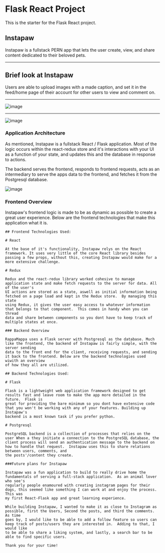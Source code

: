 # Flask React Project

This is the starter for the Flask React project.

## Instapaw

Instapaw is a fullstack PERN app that lets the user create, view, and share content dedicated to their beloved pets.
***

## Brief look at Instapaw

Users are able to upload images with a made caption, and set it in the feed/home page of their account for other users
to view and comment on.
***
![image](https://user-images.githubusercontent.com/67086515/131862103-152784b7-f653-4913-b4f6-71ceb0ec3d90.png)
***
![image](https://user-images.githubusercontent.com/67086515/131862475-e7b807cc-ae79-4e4c-9838-83b03d888b66.png)


### Application Architecture

As mentioned, Instapaw is a fullstack React / Flask application. Most of the logic occurs within the react-redux store and it's 
interactions with your UI as a function of your state, and updates this and the database in response to actions.

The backend serves the frontend, responds to frontend requests, acts as an intermediary to serve the apps data to the frontend, 
and fetches it from the Postgresql database.

![image](https://user-images.githubusercontent.com/67086515/133691300-52404b95-ff56-4ece-a5a5-7878db20d875.png)


### Frontend Overview

Instapaw's frontend logic is made to be as dynamic as possible to create a great user experience.  Below are the frontend 
technologies that make this application what it is.
   ```
## Frontend Technologies Used:

# React

At the base of it's functionality, Instapaw relys on the React framework. It uses very little of the core React library besides passing a few props, without this, creating Instapaw would make for a more extensive challenge.

# Redux

Redux and the react-redux library worked cohesive to manage application state and make fetch requests to the server for data. All of the user's
UI actions are stored as a state, aswell as initial information being fetched on a page load and kept in the Redux store.  By managing this state
using Redux, it gives the user easy access to whatever information that belongs to that component.  This comes in handy when you can thread
data and share between components so you dont have to keep track of multiple states at once.

### Backend Overview

RappaMappa uses a Flask server with Postgresql as the database. Much like the frontend, the backend of Instapaw is fairly simple, with the server sending
data to the front end for the client, receiving requests, and sending it back to the frontend. Below are the backend technologies used wiwith an overview
of how they all are utilized.

## Backend Technologies Used:

# Flask

Flask is a lightweight web application framework designed to get results fast and leave room to make the app more detailed in the future.  Flask is
great for providing the bare minimum so you dont have extensive code that you won't be working with any of your features. Building up Instapaw's 
backend is a most known task if you prefer python.

# Postgresql

PostgreSQL backend is a collection of processes that relies on the user When a they initiate a connection to the PostgreSQL database, the client process will send an authentication message to the backend on how to handle that request.  Instapaw uses this to share relations between users, comments, and 
the posts'/content they create.

###Future plans for Instapaw

Instapaw was a fun application to build to really drive home the fundamentals of serving a full-stack application.  As an animal lover who see's
regularly people enamoured with creating instagram pages for their dogs, this seemed like something I can work at and enjoy the process.  This was
my first React-Flask app and great learning experience.

While building Instapaw, I wanted to make it as close to Instagram as possible, first the Users, Second the posts, and third the comments.  As time
goes by, I would like to be able to add a follow feature so users can keep track of posts/users they are interested in.  Adding to that, I would like
to be able to share a liking system, and lastly, a search bar to be able to find specific users.

Thank you for your time!
